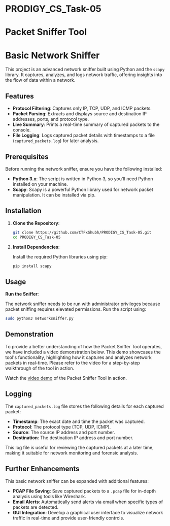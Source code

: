 # PRODIGY_CS_Task-05

# Packet Sniffer Tool

#  Basic Network Sniffer 

This project is an advanced network sniffer built using Python and the `scapy` library. It captures, analyzes, and logs network traffic, offering insights into the flow of data within a network.

## Features

- **Protocol Filtering**: Captures only IP, TCP, UDP, and ICMP packets.
- **Packet Parsing**: Extracts and displays source and destination IP addresses, ports, and protocol type.
- **Live Summary**: Prints a real-time summary of captured packets to the console.
- **File Logging**: Logs captured packet details with timestamps to a file (`captured_packets.log`) for later analysis.

## Prerequisites

Before running the network sniffer, ensure you have the following installed:

- **Python 3.x**: The script is written in Python 3, so you'll need Python installed on your machine.
- **Scapy**: Scapy is a powerful Python library used for network packet manipulation. It can be installed via pip.

## Installation

1. **Clone the Repository**:

   ```bash
   git clone https://github.com/CTFxShubh/PRODIGY_CS_Task-05.git
   cd PRODIGY_CS_Task-05
   ```

2. **Install Dependencies**:

   Install the required Python libraries using pip:

   ```bash
   pip install scapy
   ```

## Usage

 **Run the Sniffer**:

   The network sniffer needs to be run with administrator privileges because packet sniffing requires elevated permissions. Run the script using:

   ```bash
   sudo python3 networksniffer.py
   ```

## Demonstration

To provide a better understanding of how the Packet Sniffer Tool operates, we have included a video demonstration below. This demo showcases the tool's functionality, highlighting how it captures and analyzes network packets in real-time. Please refer to the video for a step-by-step walkthrough of the tool in action.

Watch the [video demo](https://mega.nz/file/xgo0laqK#KpzXuqrS1XCGeWLCrqSd635D-ZU2HuIkLywrODjI9KI) of the Packet Sniffer Tool in action.

## Logging

The `captured_packets.log` file stores the following details for each captured packet:

- **Timestamp**: The exact date and time the packet was captured.
- **Protocol**: The protocol type (TCP, UDP, ICMP).
- **Source**: The source IP address and port number.
- **Destination**: The destination IP address and port number.

This log file is useful for reviewing the captured packets at a later time, making it suitable for network monitoring and forensic analysis.

## Further Enhancements

This basic network sniffer can be expanded with additional features:

- **PCAP File Saving**: Save captured packets to a `.pcap` file for in-depth analysis using tools like Wireshark.
- **Email Alerts**: Automatically send alerts via email when specific types of packets are detected.
- **GUI Integration**: Develop a graphical user interface to visualize network traffic in real-time and provide user-friendly controls.
